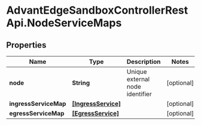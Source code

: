 # AdvantEdgeSandboxControllerRestApi.NodeServiceMaps

## Properties
Name | Type | Description | Notes
------------ | ------------- | ------------- | -------------
**node** | **String** | Unique external node identifier | [optional] 
**ingressServiceMap** | [**[IngressService]**](IngressService.md) |  | [optional] 
**egressServiceMap** | [**[EgressService]**](EgressService.md) |  | [optional] 


